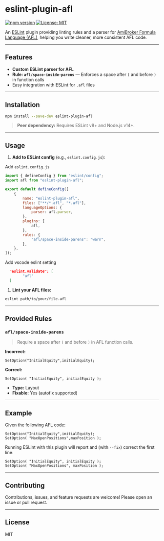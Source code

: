 # eslint-plugin-afl

[![npm version](https://img.shields.io/npm/v/eslint-plugin-afl.svg)](https://www.npmjs.com/package/eslint-plugin-afl)
[![License: MIT](https://img.shields.io/badge/License-MIT-yellow.svg)](LICENSE)

An [ESLint](https://eslint.org/) plugin providing linting rules and a parser for [AmiBroker Formula Language (AFL)](https://www.amibroker.com/guide/afl/), helping you write cleaner, more consistent AFL code.

---

## Features

- **Custom ESLint parser for AFL**
- **Rule: `afl/space-inside-parens`** — Enforces a space after `(` and before `)` in function calls
- Easy integration with ESLint for `.afl` files

---

## Installation

```sh
npm install --save-dev eslint-plugin-afl
```

> **Peer dependency:** Requires ESLint v8+ and Node.js v14+.

---

## Usage

1. **Add to ESLint config** (e.g., `eslint.config.js`):

Add `eslint.config.js`

```js
import { defineConfig } from "eslint/config";
import afl from "eslint-plugin-afl";

export default defineConfig([
    {
        name: "eslint-plugin-afl",
        files: ["**/*.afl", "*.afl"],
        languageOptions: {
            parser: afl.parser,
        },
        plugins: {
            afl,
        },
        rules: {
            "afl/space-inside-parens": "warn",
        },
    },
]);
```

Add vscode eslint setting

```json
  "eslint.validate": [
        "afl"
  ]
```

1. **Lint your AFL files:**

```sh
eslint path/to/your/file.afl
```

---

## Provided Rules

### `afl/space-inside-parens`

> Require a space after `(` and before `)` in AFL function calls.

**Incorrect:**

```afl
SetOption("InitialEquity",initialEquity);
```

**Correct:**

```afl
SetOption( "InitialEquity", initialEquity );
```

- **Type:** Layout
- **Fixable:** Yes (autofix supported)

---

## Example

Given the following AFL code:

```afl
SetOption("InitialEquity",initialEquity);
SetOption( "MaxOpenPositions",maxPosition );
```

Running ESLint with this plugin will report and (with `--fix`) correct the first line:

```afl
SetOption( "InitialEquity", initialEquity );
SetOption( "MaxOpenPositions", maxPosition );
```

---

## Contributing

Contributions, issues, and feature requests are welcome! Please open an issue or pull request.

---

## License

MIT
